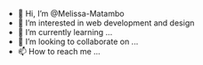 - 👋 Hi, I’m @Melissa-Matambo
- 👀 I’m interested in web development and design
- 🌱 I’m currently learning ...
- 💞️ I’m looking to collaborate on ...
- 📫 How to reach me ...

<!---
Melissa-Matambo/Melissa-Matambo is a ✨ special ✨ repository because its `README.md` (this file) appears on your GitHub profile.
You can click the Preview link to take a look at your changes.
--->
